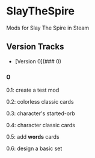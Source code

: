# SlayTheSpire
Mods for Slay The Spire in Steam
## Version Tracks
* [Version 0](### 0)
### 0
0.1: create a test mod

0.2: colorless classic cards

0.3: character's started-orb

0.4: character classic cards

0.5: add **words** cards

0.6: design a basic set
